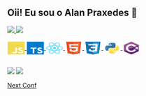 ## Oii! Eu sou o Alan Praxedes 👋

 <div>
  <a href="https://github.com/alanpraxedesgo">
  <img height="180em" src="https://github-readme-stats.vercel.app/api?username=alanpraxedesgo&show_icons=true&theme=algolia&include_all_commits=true&count_private=true"/>
   <img src="https://github-readme-stats.vercel.app/api/top-langs/?username=alanpraxedesgo&layout=compact&langs_count=10&include_all_commits=true&count_private=true"/>

</div>
 
<div style="display: inline_block"><br>
  <img align="center" alt="Alan-Js" height="30" width="40" src="https://raw.githubusercontent.com/devicons/devicon/master/icons/javascript/javascript-plain.svg">
  <img align="center" alt="Alan-Ts" height="30" width="40" src="https://raw.githubusercontent.com/devicons/devicon/master/icons/typescript/typescript-plain.svg">
  <img align="center" alt="Alan-React" height="30" width="40" src="https://raw.githubusercontent.com/devicons/devicon/master/icons/react/react-original.svg">
  <img align="center" alt="Alan-HTML" height="30" width="40" src="https://raw.githubusercontent.com/devicons/devicon/master/icons/html5/html5-original.svg">
  <img align="center" alt="Alan-CSS" height="30" width="40" src="https://raw.githubusercontent.com/devicons/devicon/master/icons/css3/css3-original.svg">
  <img align="center" alt="Alan-Python" height="30" width="40" src="https://raw.githubusercontent.com/devicons/devicon/master/icons/python/python-original.svg">
  <img align="center" alt="Alan-Csharp" height="30" width="40" src="https://raw.githubusercontent.com/devicons/devicon/master/icons/csharp/csharp-original.svg">
</div>
 
 ##
 <a href = "mailto:alanpraxedesgo@gmail.com"><img src="https://img.shields.io/badge/-Gmail-%23333?style=for-the-badge&logo=gmail&logoColor=white" target="_blank"></a>
   <a href="https://www.linkedin.com/in/alanpraxedesgo" target="_blank"><img src="https://img.shields.io/badge/-LinkedIn-%230077B5?style=for-the-badge&logo=linkedin&logoColor=white" target="_blank"></a> 

 <a href = "https://nextjs.org/conf/tickets/oct21/alanpraxedesgo?s=4"  target="_blank">Next Conf</a>
